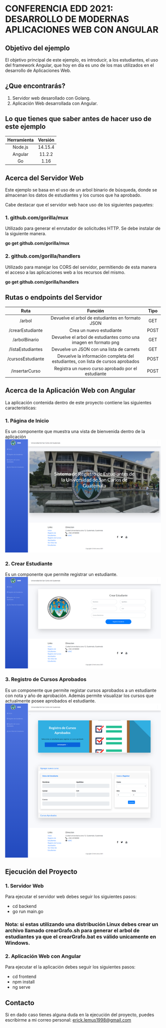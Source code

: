 # **CONFERENCIA EDD 2021: DESARROLLO DE MODERNAS APLICACIONES WEB CON ANGULAR**

## Objetivo del ejemplo
El objetivo principal de este ejemplo, es introducir, a los estudiantes, el uso del framework 
Angular, que hoy en día es uno de los mas utilizados en el desarrollo de Aplicaciones Web.

## ¿Que encontrarás?
1. Servidor web desarollado con Golang.
2. Aplicación Web desarrollada con Angular.

## Lo que tienes que saber antes de hacer uso de este ejemplo

| Herramienta | Versión  |
| :----------:| :------: |
| Node.js     | 14.15.4  |
| Angular     | 11.2.2   |  
| Go          | 1.16     |

## Acerca del Servidor Web
Este ejemplo se basa en el uso de un arbol binario de búsqueda, donde se almacenan los datos de
estudiantes y los cursos que ha aprobado.

Cabe destacar que el servidor web hace uso de los siguientes paquetes:

### **1. github.com/gorilla/mux**
Utilizado para generar el enrutador de solicitudes HTTP.
Se debe instalar de la siguiente manera.

**go get github.com/gorilla/mux**

### **2. github.com/gorilla/handlers**
Utilizado para manejar los CORS del servidor, permitiendo de esta manera
el acceso a las aplicaciones web a los recursos del mismo.

**go get github.com/gorilla/handlers**

## Rutas o endpoints del Servidor

| Ruta              | Función                                                                         | Tipo    |
| :--------------:  |:------------------------------------------------------------------------------: | :-----: |
| /arbol            | Devuelve el arbol de estudiantes en formato JSON                                |   GET   | 
| /crearEstudiante  | Crea un nuevo estudiante                                                        |  POST   |
| /arbolBinario     | Devuelve el arbol de estudiantes como una imagen en formato png                 |   GET   |
| /listaEstudiantes | Devuelve un JSON con una lista de carnets                                       |   GET   |
| /cursosEstudiante | Devuelve la información completa del estudiantes, con lista de cursos aprobados |  POST   |
| /insertarCurso    | Registra un nuevo curso aprobado por el estudiante                              |  POST   |

## Acerca de la Aplicación Web con Angular
La aplicación contenida dentro de este proyecto contiene las siguientes caracteristicas:

### **1. Página de Inicio**
Es un componente que muestra una vista de bienvenida dentro de la aplicación
![Alt text](img/inicio.png?raw=true "Inicio")

### **2. Crear Estudiante**
Es un componente que permite registrar un estudiante.
![Alt text](img/crearEstudiante.png?raw=true "Inicio")

### **3. Registro de Cursos Aprobados**
Es un componente que permite registar cursos aprobados a un estudiante con nota y año de aprobación.
Además permite visualizar los cursos que actualmente posee aprobados el estudiante.
![Alt text](img/agregarCurso.png?raw=true "Inicio")

## Ejecución del Proyecto

### **1. Servidor Web**
Para ejecutar el servidor web debes seguir los siguientes pasos:

- cd backend
- go run main.go 

### **Nota:** si estas utilizando una distribución Linux debes crear un archivo llamado crearGrafo.sh para generar el arbol de estudiantes ya que el crearGrafo.bat es válido unicamente en Windows. 


### **2. Aplicación Web con Angular**
Para ejecutar el la aplicación debes seguir los siguientes pasos:

- cd frontend
- npm install
- ng serve

## Contacto
Si en dado caso tienes alguna duda en la ejecución del proyecto, puedes escribirme a mi correo personal:
erick.lemus1998@gmail.com
